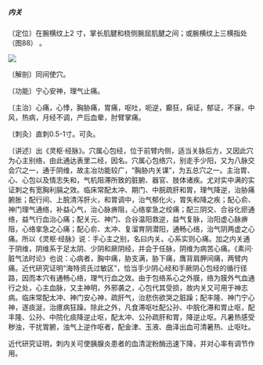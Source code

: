 ##### 内关

〔定位〕在腕横纹上2 寸，掌长肌腱和桡侧腕屈肌腱之间；或腕横纹上三横指处（图88） 。

![](img/图88.jpg)

〔解剖〕同间使穴。

〔功能〕宁心安神，理气止痛。

〔主治〕心痛，心悸，胸胁痛，胃痛，呕吐，呃逆，癫狂，痫证，郁证，不寐，中风，热病，月经不调，产后血晕，肘臂掌痛。

〔刺灸〕直刺0.5-1寸。可灸。

〔讲述〕出《灵枢·经脉》。穴属心包经，位于前臂内侧，适当关脉后方，又因此穴为心主别络，由此通达表里二经，因名。穴属心包络穴，别走手少阳，又为八脉交会穴之一，通于阴维，故主冶功能较广，“胸胁内关谋”，为五总穴之一。主治胃、心、心包以及情志失和，气机阻滞所致的脏腑、器官、肢体诸疾。尤对实中满的实证刺之有宽胸利膈之效。临床常配太冲、期门、中脘疏肝和胃，理气降逆，治胁痛腑胀；配行间、上脘清泻肝火，和胃调中，治气郁化火，胃失和降之疾；配心俞、神门理气通络，补益心气，治心脉痹阻，心络挛急之绞痛；配三阴交、合谷化瘀通络，益气行血治心痛；配关元、神门、合谷温阳救逆，益气复脉，治阳虚心脉痹阻，心络挛急之心痛；配心俞、太冲、复溜育阴潜阳，通畅心络，治气阴两虚之心痛。所以《灵枢·经脉》说：手心主之别，名曰内关。心系实则心痛。加之内关通于阴维，阴维系于足太阴、少阴和厥阴经，并会于任脉，阴维为病苦心痛。《素问·脏气法时论》也说：心病者，胸中痛，胁支满，胁下痛，膺背肩胛间痛，两臂内痛。近代研究证明“海特资氏过敏区”，恰当手少阴心经和手厥阴心包经的循行径路，因而本穴有通畅心络，理气行血之效。由于包络系心之外膜，络为膜外气血通行之处，心主血脉，又主神明，外邪袭之，心包代其受损，故内关又可用于神志病。临床常配太冲、神门安心神，疏肝气，治悲伤欲哭之脏躁；配丰隆、神门宁心神，逐痰涎，治癔病狂躁。除此之外，凡食滞呕吐配公孙、中脘化滞和胃止呕，配丰隆、公孙、中院化痰降逆止呕，配太冲、公孙疏肝和胃，降逆止呕。凡暑热感受秽浊，干扰胃腑，浊气上逆作呕者，配金津、玉液、曲泽出血可清暑热、止呕吐。

近代研究证明，刺内关可使胰腺炎患者的血清淀粉酶迅速下降，并对心率有调节作用。
